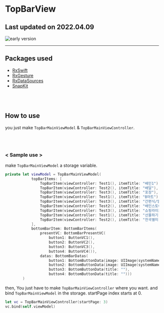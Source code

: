# TopBarView

## Last updated on 2022.04.09

<img src="https://kirkim.github.io/assets/storage/customTopBar/customTopBarGif2.gif" style="max-width:200px" alt="early version">

---

## Packages used

- <a href="https://github.com/ReactiveX/RxSwift" target="_blank">RxSwift</a>
- <a href="https://github.com/RxSwiftCommunity/RxGesture" target="_blank">RxGesture</a>
- <a href="https://github.com/RxSwiftCommunity/RxDataSources" target="_blank">RxDataSources</a>
- <a href="https://github.com/SnapKit/SnapKit" target="_blank">SnapKit</a>

<br><br>

## How to use

you just make `TopBarMainViewModel` & `TopBarMainViewController`.

<br><br>

### &lt; Sample use &gt;

make `TopBarMainViewModel` a storage variable.

```swift
private let viewModel = TopBarMainViewModel(
            topBarItems: [
                TopBarItem(viewController: Test1(), itemTitle: "배민1"),
                TopBarItem(viewController: Test2(), itemTitle: "배달"),
                TopBarItem(viewController: Test3(), itemTitle: "포장"),
                TopBarItem(viewController: Test1(), itemTitle: "B마트"),
                TopBarItem(viewController: Test3(), itemTitle: "간편식/밀키트"),
                TopBarItem(viewController: Test2(), itemTitle: "배민스토어"),
                TopBarItem(viewController: Test3(), itemTitle: "쇼핑라이브"),
                TopBarItem(viewController: Test1(), itemTitle: "선물하기"),
                TopBarItem(viewController: Test2(), itemTitle: "전국별미"),
            ],
            bottomBarItem: BottomBarItems(
                presentVC: BottomBarPresentVC(
                    button1: ButtonVC1(),
                    button2: ButtonVC2(),
                    button3: ButtonVC3(),
                    button4: ButtonVC4()),
                datas: BottomBarDatas(
                    button1: BottomButtonData(image: UIImage(systemName: "person.circle")!, title: "내 정보", tintColor: .white, backgroundColor: .blue),
                    button2: BottomButtonData(image: UIImage(systemName: "heart")!, title: "찜"),
                    button3: BottomButtonData(title: ""),
                    button4: BottomButtonData(title: "")))
        )
```

then, You just have to make `TopBarMainViewController` where you want. and bind `TopBarMainViewModel` in the storage.
startPage index starts at 0.

```swift
let vc = TopBarMainViewController(startPage: 3)
vc.bind(self.viewModel)
```
